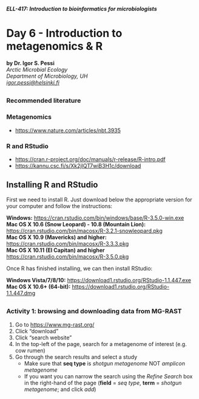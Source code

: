 <p><em><strong>ELL-417: Introduction to bioinformatics for microbiologists</strong></em></p>
<h1 id="day-6---introduction-to-metagenomics--r">Day 6 - Introduction to metagenomics &amp; R</h1>
<p><strong>by Dr. Igor S. Pessi</strong><br>
<em>Arctic Microbial Ecology<br>
Department of Microbiology, UH<br>
<a href="mailto:igor.pessi@helsinki.fi">igor.pessi@helsinki.fi</a></em></p>
<h2 id="section"></h2>
<h3 id="recommended-literature">Recommended literature</h3>
<h3 id="metagenomics">Metagenomics</h3>
<ul>
<li><a href="https://www.nature.com/articles/nbt.3935">https://www.nature.com/articles/nbt.3935</a></li>
</ul>
<h3 id="r-and-rstudio">R and RStudio</h3>
<ul>
<li><a href="https://cran.r-project.org/doc/manuals/r-release/R-intro.pdf">https://cran.r-project.org/doc/manuals/r-release/R-intro.pdf</a></li>
<li><a href="https://kannu.csc.fi/s/Xk2jIQT7wiB3H1c/download">https://kannu.csc.fi/s/Xk2jIQT7wiB3H1c/download</a></li>
</ul>
<h2 id="section-1"></h2>
<h2 id="installing-r-and-rstudio">Installing R and RStudio</h2>
<p>First we need to install R. Just download below the appropriate version for your computer and follow the instructions:</p>
<p><strong>Windows:</strong> <a href="https://cran.rstudio.com/bin/windows/base/R-3.5.0-win.exe">https://cran.rstudio.com/bin/windows/base/R-3.5.0-win.exe</a><br>
<strong>Mac OS X 10.6 (Snow Leopard) - 10.8 (Mountain Lion):</strong> <a href="https://cran.rstudio.com/bin/macosx/R-3.2.1-snowleopard.pkg">https://cran.rstudio.com/bin/macosx/R-3.2.1-snowleopard.pkg</a><br>
<strong>Mac OS X 10.9 (Mavericks) and higher:</strong> <a href="https://cran.rstudio.com/bin/macosx/R-3.3.3.pkg">https://cran.rstudio.com/bin/macosx/R-3.3.3.pkg</a><br>
<strong>Mac OS X 10.11 (El Capitan) and higher</strong> <a href="https://cran.rstudio.com/bin/macosx/R-3.5.0.pkg">https://cran.rstudio.com/bin/macosx/R-3.5.0.pkg</a></p>
<p>Once R has finished installing, we can then install RStudio:</p>
<p><strong>Windows Vista/7/8/10:</strong> <a href="https://download1.rstudio.org/RStudio-1.1.447.exe">https://download1.rstudio.org/RStudio-1.1.447.exe</a><br>
<strong>Mac OS X 10.6+ (64-bit):</strong> <a href="https://download1.rstudio.org/RStudio-1.1.447.dmg">https://download1.rstudio.org/RStudio-1.1.447.dmg</a></p>
<h2 id="section-2"></h2>
<h3 id="activity-1-browsing-and-downloading-data-from-mg-rast">Activity 1: browsing and downloading data from MG-RAST</h3>
<ol>
<li>Go to <a href="https://www.mg-rast.org/">https://www.mg-rast.org/</a></li>
<li>Click “download”</li>
<li>Click “search website”</li>
<li>In the top-left of the page, search for a metagenome of interest (e.g. cow rumen)</li>
<li>Go through the search results and select a study
<ul>
<li>Make sure that <strong>seq type</strong> is <em>shotgun metagenome</em> NOT <em>amplicon metagenome</em></li>
<li>If you want you can narrow the search using the <em>Refine Search</em> box in the right-hand of the page (<strong>field</strong> = <em>seq type</em>, <strong>term</strong> = <em>shotgun metagenome</em>; and click <em>add</em>)</li>
</ul>
</li>
</ol>


